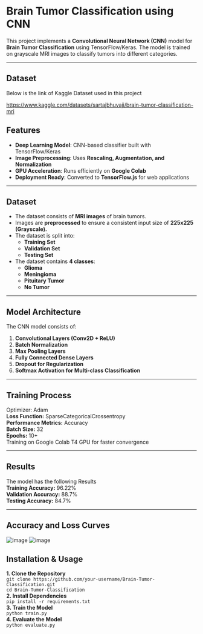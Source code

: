 #  Brain Tumor Classification using CNN

This project implements a **Convolutional Neural Network (CNN)** model for **Brain Tumor Classification** using TensorFlow/Keras. The model is trained on grayscale MRI images to classify tumors into different categories.

---

## Dataset
Below is the link of Kaggle Dataset used in this project  

https://www.kaggle.com/datasets/sartajbhuvaji/brain-tumor-classification-mri

##  Features
-  **Deep Learning Model**: CNN-based classifier built with TensorFlow/Keras
-  **Image Preprocessing**: Uses **Rescaling, Augmentation, and Normalization**
-  **GPU Acceleration**: Runs efficiently on **Google Colab**
-  **Deployment Ready**: Converted to **TensorFlow.js** for web applications

---

## Dataset
- The dataset consists of **MRI images** of brain tumors.
- Images are **preprocessed** to ensure a consistent input size of **225x225 (Grayscale).**
- The dataset is split into:
  - **Training Set**
  - **Validation Set**
  - **Testing Set**
- The dataset contains **4 classes**:
  - **Glioma**
  - **Meningioma**
  - **Pituitary Tumor**
  - **No Tumor**

---

##  Model Architecture
The CNN model consists of:
1. **Convolutional Layers (Conv2D + ReLU)**
2. **Batch Normalization**
3. **Max Pooling Layers**
4. **Fully Connected Dense Layers**
5. **Dropout for Regularization**
6. **Softmax Activation for Multi-class Classification**

---
## Training Process 
Optimizer: Adam  
**Loss Function:** SparseCategoricalCrossentropy  
**Performance Metrics:** Accuracy  
**Batch Size:** 32  
**Epochs:** 10+  
Training on Google Colab T4 GPU for faster convergence  

---
## Results
The model has the following Results  
**Training Accuracy:** 96.22%  
**Validation Accuracy:** 88.7%  
**Testing Accuracy:** 84.7%  

---
## Accuracy and Loss Curves 
![image](https://github.com/user-attachments/assets/c2f0e6b3-1312-4f37-aa1a-d52e58b9feed)
![image](https://github.com/user-attachments/assets/40cc58c0-3852-4fb4-b5cf-f525e3b8bc8c)

## Installation & Usage
**1. Clone the Repository**  
`git clone https://github.com/your-username/Brain-Tumor-Classification.git`  
`cd Brain-Tumor-Classification`  
**2. Install Dependencies**  
`pip install -r requirements.txt`  
**3. Train the Model**  
`python train.py`  
**4. Evaluate the Model**  
`python evaluate.py`  








